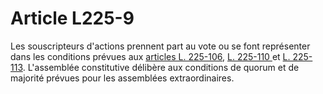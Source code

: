 # Article L225-9

Les souscripteurs d'actions prennent part au vote ou se font représenter dans les conditions prévues aux <a href='/affichCodeArticle.do?cidTexte=LEGITEXT000005634379&idArticle=LEGIARTI000006224838&dateTexte=&categorieLien=cid' title='Code de commerce - art. L225-106 (V)'>articles L. 225-106</a>, <a href='/affichCodeArticle.do?cidTexte=LEGITEXT000005634379&idArticle=LEGIARTI000006224896&dateTexte=&categorieLien=cid' title='Code de commerce - art. L225-110 (V)'>L. 225-110 </a>et <a href='/affichCodeArticle.do?cidTexte=LEGITEXT000005634379&idArticle=LEGIARTI000006224899&dateTexte=&categorieLien=cid' title='Code de commerce - art. L225-113 (V)'>L. 225-113</a>. L'assemblée constitutive délibère aux conditions de quorum et de majorité prévues pour les assemblées extraordinaires.